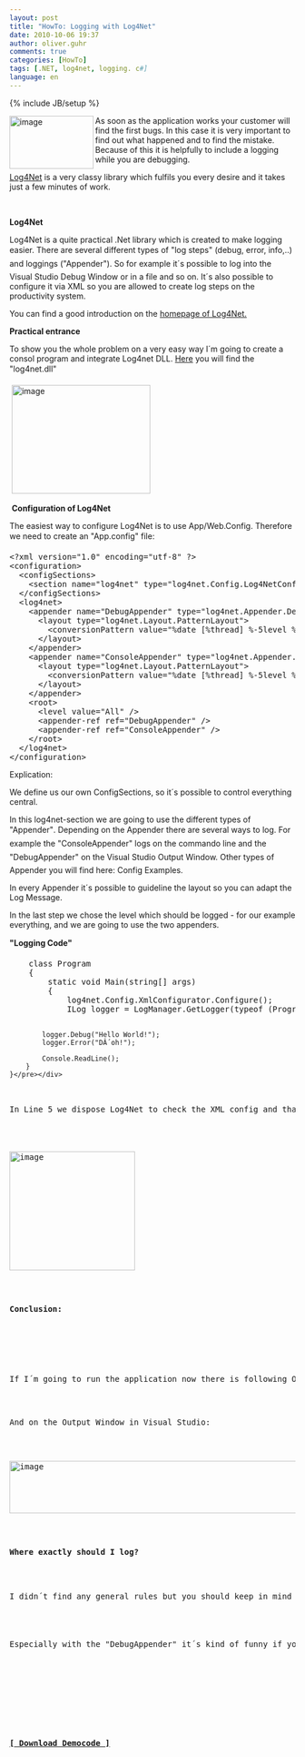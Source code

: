 ```yaml
---
layout: post
title: "HowTo: Logging with Log4Net"
date: 2010-10-06 19:37
author: oliver.guhr
comments: true
categories: [HowTo]
tags: [.NET, log4net, logging. c#]
language: en
---
```

{% include JB/setup %}
<p><img border="0" alt="image" align="left" src="{{BASE_PATH}}/assets/wp-images-de/image-thumb701.png" width="148" height="93" />As soon as the application works your customer will find the first bugs. In this case it is very important to find out what happened and to find the mistake. Because of this it is helpfully to include a logging while you are debugging. </p>  <p><a href="http://logging.apache.org/log4net/download.html">Log4Net</a> is a very classy library which fulfils you every desire and it takes just a few minutes of work.</p> <!--more-->  <p>&#160;</p>  <p><b>Log4Net</b></p>  <p>Log4Net is a quite practical .Net library which is created to make logging easier. There are several different types of "log steps" (debug, error, info,..) and loggings ("Appender"). So for example it´s possible to log into the Visual Studio Debug Window or in a file and so on. It´s also possible to configure it via XML so you are allowed to create log steps on the productivity system.</p>  <p>You can find a good introduction on the <a href="http://logging.apache.org/log4net/release/manual/introduction.html">homepage of Log4Net.</a> </p>  <p><b>Practical entrance </b></p>  <p><b></b></p>  <p>To show you the whole problem on a very easy way I´m going to create a consol program and integrate Log4net DLL. <a href="http://logging.apache.org/log4net/download.html">Here</a> you will find the "log4net.dll"</p>  <p></p>  <p>&#160;<img border="0" alt="image" src="{{BASE_PATH}}/assets/wp-images-de/image-thumb702.png" width="244" height="191" /></p>  <p>&#160;<b>Configuration of Log4Net</b></p>  <p align="left">The easiest way to configure Log4Net is to use App/Web.Config. Therefore we need to create an "App.config" file: </p>  <p></p>  <div style="padding-bottom: 0px; margin: 0px; padding-left: 0px; padding-right: 0px; display: inline; float: none; padding-top: 0px" id="scid:812469c5-0cb0-4c63-8c15-c81123a09de7:62c5b207-e515-4818-82fb-9691775b938e" class="wlWriterEditableSmartContent"><pre name="code" class="xml">&lt;?xml version="1.0" encoding="utf-8" ?&gt;
&lt;configuration&gt;
  &lt;configSections&gt;
    &lt;section name="log4net" type="log4net.Config.Log4NetConfigurationSectionHandler, log4net"/&gt;
  &lt;/configSections&gt;
  &lt;log4net&gt;
    &lt;appender name="DebugAppender" type="log4net.Appender.DebugAppender" &gt;
      &lt;layout type="log4net.Layout.PatternLayout"&gt;
        &lt;conversionPattern value="%date [%thread] %-5level %logger [%property{NDC}] - %message%newline" /&gt;
      &lt;/layout&gt;
    &lt;/appender&gt;
    &lt;appender name="ConsoleAppender" type="log4net.Appender.ConsoleAppender"&gt;
      &lt;layout type="log4net.Layout.PatternLayout"&gt;
        &lt;conversionPattern value="%date [%thread] %-5level %logger [%property{NDC}] - %message%newline" /&gt;
      &lt;/layout&gt;
    &lt;/appender&gt;
    &lt;root&gt;
      &lt;level value="All" /&gt;
      &lt;appender-ref ref="DebugAppender" /&gt;
      &lt;appender-ref ref="ConsoleAppender" /&gt;
    &lt;/root&gt;
  &lt;/log4net&gt;
&lt;/configuration&gt;</pre></div>

<p></p>

<p>Explication:</p>

<p>We define us our own ConfigSections, so it´s possible to control everything central.</p>

<p>In this log4net-section we are going to use the different types of "Appender". Depending on the Appender there are several ways to log. For example the "ConsoleAppender" logs on the commando line and the "DebugAppender" on the Visual Studio Output Window. Other types of Appender you will find here: Config Examples.</p>

<p>In every Appender it´s possible to guideline the layout so you can adapt the Log Message. </p>

<p>In the last step we chose the level which should be logged - for our example everything, and we are going to use the two appenders.</p>

<p><b>"Logging Code" </b></p>

<div style="padding-bottom: 0px; margin: 0px; padding-left: 0px; padding-right: 0px; display: inline; float: none; padding-top: 0px" id="scid:812469c5-0cb0-4c63-8c15-c81123a09de7:40fbe398-29b7-4258-9310-4c0aa7000dc0" class="wlWriterEditableSmartContent"><pre name="code" class="c#">    class Program
    {
        static void Main(string[] args)
        {
            log4net.Config.XmlConfigurator.Configure();
            ILog logger = LogManager.GetLogger(typeof (Program));

            logger.Debug("Hello World!");
            logger.Error("DÂ´oh!");

            Console.ReadLine();
        }
    }</pre></div>

<p>In Line 5 we dispose Log4Net to check the XML config and than we get our Logger. The Logger has a method for every "Log Level".</p>

<p><img border="0" alt="image" src="{{BASE_PATH}}/assets/wp-images-de/image-thumb703.png" width="221" height="209" /></p>

<p><b>Conclusion: </b></p>

<p>If I´m going to run the application now there is following Output on the console: <img border="0" alt="image" src="{{BASE_PATH}}/assets/wp-images-de/image-thumb704.png" width="487" height="60" /></p>

<p>And on the Output Window in Visual Studio: </p>

<p><img border="0" alt="image" src="{{BASE_PATH}}/assets/wp-images-de/image-thumb705.png" width="509" height="92" /></p>

<p><b>Where exactly should I log? </b></p>

<p>I didn´t find any general rules but you should keep in mind that the sense of logging is to localise mistakes. So for example you could logout the parameter or "important calls from other services" and the output. With this it´s easier for you to get a feeling for the Code. </p>

<p>Especially with the "DebugAppender" it´s kind of funny if you press a button and you can see how the request walks to the levels and logg out the values. Nerd paradise. J</p>

<p></p>

<p></p>

<p><strong><a href="{{BASE_PATH}}/assets/files/democode/log4netintro/log4netintro.zip">[ Download Democode ]</a></strong></p>
